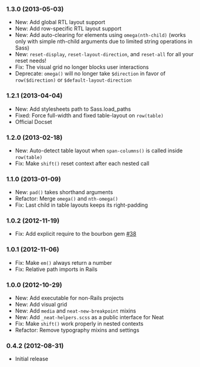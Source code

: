 ### 1.3.0 (2013-05-03)

  * New: Add global RTL layout support
  * New: Add row-specific RTL layout support
  * New: Add auto-clearing for elements using `omega(nth-child)` (works only with simple nth-child arguments due to limited string operations in Sass)
  * New: `reset-display`, `reset-layout-direction`, and `reset-all` for all your reset needs!
  * Fix: The visual grid no longer blocks user interactions
  * Deprecate: `omega()` will no longer take `$direction` in favor of `row($direction)` or `$default-layout-direction`

### 1.2.1 (2013-04-04)

  * New: Add stylesheets path to Sass.load_paths
  * Fixed: Force full-width and fixed table-layout on `row(table)`
  * Official Docset

### 1.2.0 (2013-02-18)

  * New: Auto-detect table layout when `span-columns()` is called inside `row(table)`
  * Fix: Make `shift()` reset context after each nested call

### 1.1.0 (2013-01-09)
 
  * New: `pad()` takes shorthand arguments
  * Refactor: Merge `omega()` and `nth-omega()`
  * Fix: Last child in table layouts keeps its right-padding

### 1.0.2 (2012-11-19)

  * Fix: Add explicit require to the bourbon gem [#38](https://github.com/thoughtbot/neat/issues/38) 

### 1.0.1 (2012-11-06)

  * Fix: Make `em()` always return a number
  * Fix: Relative path imports in Rails

### 1.0.0 (2012-10-29)

  * New: Add executable for non-Rails projects
  * New: Add visual grid
  * New: Add `media` and `neat-new-breakpoint` mixins
  * New: Add `_neat-helpers.scss` as a public interface for Neat
  * Fix: Make `shift()` work properly in nested contexts
  * Refactor: Remove typography mixins and settings

### 0.4.2 (2012-08-31)

  * Initial release
